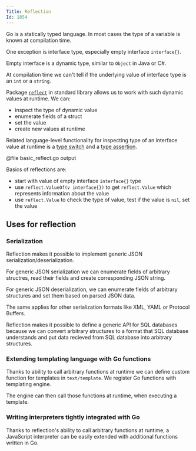 ```yaml
---
Title: Reflection
Id: 1854
---
```

Go is a statically typed language. In most cases the type of a variable is known at compilation time.

One exception is interface type, especially empty interface `interface{}`.

Empty interface is a dynamic type, similar to `Object` in Java or C#.

At compilation time we can't tell if the underlying value of interface type is an `int` or a `string`.

Package [`reflect`](https://golang.org/pkg/reflect/) in standard library allows us to work with such dynamic values at runtime. We can:
* inspect the type of dynamic value
* enumerate fields of a struct
* set the value
* create new values at runtime

Related language-level functionality for inspecting type of an interface value at runtime is a [type switch](14736) and a [type assertion](25362).

@file basic_reflect.go output

Basics of reflections are:
* start with value of empty interface `interface{}` type
* use `reflect.ValueOf(v interface{})` to get `reflect.Value` which represents information about the value
* use `reflect.Value` to check the type of value, test if the value is `nil`, set the value

## Uses for reflection

### Serialization

Reflection makes it possible to implement generic JSON serialization/deserialization.

For generic JSON serialization we can enumerate fields of arbitrary structres, read their fields and create corresponding JSON string.

For generic JSON deserialization, we can enumerate fields of arbitrary structures and set them based on parsed JSON data.

The same applies for other serialization formats like XML, YAML or Protocol Buffers.

Reflection makes it possible to define a generic API for SQL databases because we can convert arbitrary structures to a format that SQL database understands and put data recieved from SQL database into arbitrary structures.

### Extending templating language with Go functions

Thanks to ability to call arbitrary functions at runtime we can define custom function for templates in `text/template`. We register Go functions with templating engine.

The engine can then call those functions at runtime, when executing a template.

<!-- TODO: link to article showing how to define functions -->

### Writing interpreters tightly integrated with Go

Thanks to reflection's ability to call arbitrary functions at runtime, a JavaScript interpreter can be easily extended with additional functions written in Go.

<!-- TODO: examples golua, otto -->
